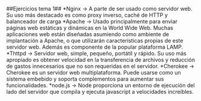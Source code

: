 ##Ejercicios tema 1##
*Nginx -> A parte de ser usado como servidor web. Su uso más destacado es como proxy inverso, caché de HTTP y balanceador de carga
*Apache -> Usado principalmente para enviar páginas web estáticas y dinámicas en la World Wide Web. Muchas aplicaciones web están diseñadas asumiendo como ambiente de implantación a Apache, o que utilizarán características propias de este servidor web. Además es componente de la popular plataforma LAMP.
*Thttpd -> Servidor web, simple, pequeño, portátil y rápido.
Su uso más apropiado es obtener velocidad en la transferencia de archivos y reducción de gastos innecesarios que no son requeridas en el servidor.
*Cherokee -> Cherokee es un servidor web multiplataforma.
Puede usarse como un sistema embebido y soporta complementos para aumentar sus funcionalidades.
*node.js -> Node proporciona un entorno de ejecución del lado del servidor que compila y ejecuta javascript a velocidades increíbles. 
